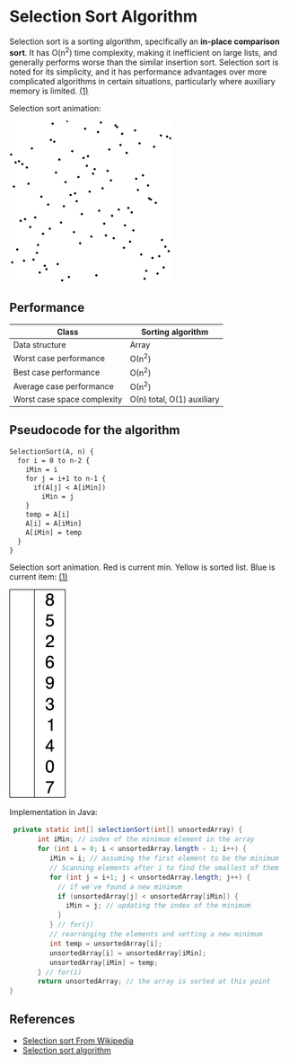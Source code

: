 # Selection Sort Algorithm

Selection sort is a sorting algorithm, specifically an **in-place comparison sort**. It has O(n<sup>2</sup>) time complexity, making it inefficient on large lists, and generally performs worse than the similar insertion sort. Selection sort is noted for its simplicity, and it has performance advantages over more complicated algorithms in certain situations, particularly where auxiliary memory is limited. [(1)][1]

Selection sort animation:

![Selection_sort_animation.gif](./img/Selection_sort_animation.gif)

## Performance

Class |   Sorting algorithm
--- | --- 
Data structure |  Array
Worst case performance | О(n<sup>2</sup>)
Best case performance  | О(n<sup>2</sup>)
Average case performance  |  О(n<sup>2</sup>)
Worst case space complexity | О(n) total, O(1) auxiliary

## Pseudocode for the algorithm

```
SelectionSort(A, n) {
  for i = 0 to n-2 {
    iMin = i
    for j = i+1 to n-1 {
      if(A[j] < A[iMin])
        iMin = j
    }
    temp = A[i]
    A[i] = A[iMin]
    A[iMin] = temp
  }
}
```
Selection sort animation. Red is current min. Yellow is sorted list. Blue is current item: [(1)][1]

![Selection-Sort-Animation-elements.gif](./img/Selection-Sort-Animation-elements.gif)

Implementation in Java:
```java
 private static int[] selectionSort(int[] unsortedArray) {
       int iMin; // index of the minimum element in the array
       for (int i = 0; i < unsortedArray.length - 1; i++) {
          iMin = i; // assuming the first element to be the minimum
          // Scanning elements after i to find the smallest of them 
          for (int j = i+1; j < unsortedArray.length; j++) {
            // if we've found a new minimum
            if (unsortedArray[j] < unsortedArray[iMin]) {
              iMin = j; // updating the index of the minimum
            }
          } // for(j)
          // rearranging the elements and setting a new minimum
          int temp = unsortedArray[i];
          unsortedArray[i] = unsortedArray[iMin];
          unsortedArray[iMin] = temp;
       } // for(i)
       return unsortedArray; // the array is sorted at this point
}
```

## References
- [Selection sort From Wikipedia][1]
- [Selection sort algorithm](https://www.youtube.com/watch?v=GUDLRan2DWM&index=2&list=PL2_aWCzGMAwKedT2KfDMB9YA5DgASZb3U)

[1]: https://en.wikipedia.org/wiki/Selection_sort